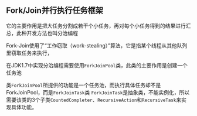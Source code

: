 

## Fork/Join并行执行任务框架

它的主要作用是把大任务分割成若干个小任务，再对每个小任务得到的结果进行汇总，此种开发方法也叫分治编程

Fork-Join使用了“工作窃取（work-stealing）”算法，它是指某个线程从其他队列里窃取任务来执行，

在JDK1.7中实现分治编程需要使用`ForkJoinPool`类，此类的主要作用是创建一个任务池

类`ForkJoinPool`所提供的功能是一个任务池，而执行具体任务却不是ForkJoinPool，而是`ForkJoinTask`类
`ForkJoinTask`是抽象类，不能实例化，所以需要该类的3个子类`CountedCompleter`、`RecursiveAction`和`RecursiveTask`来实现具体功能。